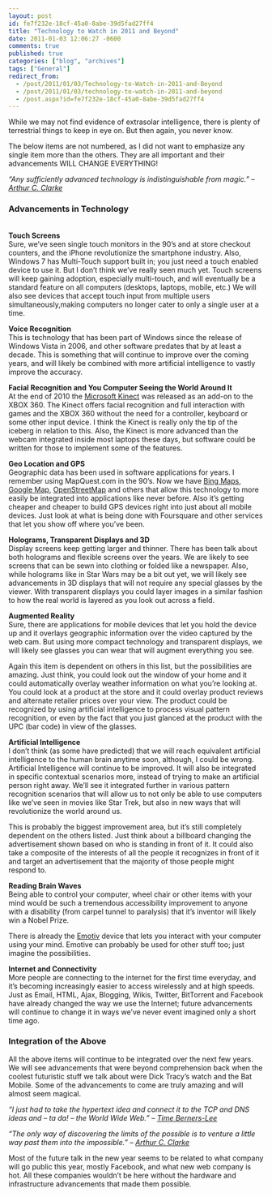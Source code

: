 ```yaml
---
layout: post
id: fe7f232e-18cf-45a0-8abe-39d5fad27ff4
title: "Technology to Watch in 2011 and Beyond"
date: 2011-01-03 12:06:27 -0600
comments: true
published: true
categories: ["blog", "archives"]
tags: ["General"]
redirect_from: 
  - /post/2011/01/03/Technology-to-Watch-in-2011-and-Beyond
  - /post/2011/01/03/technology-to-watch-in-2011-and-beyond
  - /post.aspx?id=fe7f232e-18cf-45a0-8abe-39d5fad27ff4
---
```

<!-- more -->
<p>While we may not find evidence of extrasolar intelligence, there is plenty of terrestrial things to keep in eye on. But then again, you never know.</p>  <p>The below items are not numbered, as I did not want to emphasize any single item more than the others. They are all important and their advancements WILL CHANGE EVERYTHING!</p>  <p><em>“Any sufficiently advanced technology is indistinguishable from magic.” – <a href="http://en.wikipedia.org/wiki/Clarke%27s_three_laws">Arthur C. Clarke</a></em></p>  <h3>Advancements in Technology</h3>  <p>   <br /><strong>Touch Screens     <br /></strong>Sure, we’ve seen single touch monitors in the 90’s and at store checkout counters, and the iPhone revolutionize the smartphone industry. Also, Windows 7 has Multi-Touch support built in; you just need a touch enabled device to use it. But I don’t think we’ve really seen much yet. Touch screens will keep gaining adoption, especially multi-touch, and will eventually be a standard feature on all computers (desktops, laptops, mobile, etc.) We will also see devices that accept touch input from multiple users simultaneously,making computers no longer cater to only a single user at a time.</p>  <p><strong>Voice Recognition</strong>    <br />This is technology that has been part of Windows since the release of Windows Vista in 2006, and other software predates that by at least a decade. This is something that will continue to improve over the coming years, and will likely be combined with more artificial intelligence to vastly improve the accuracy.</p>  <p><strong>Facial Recognition and You Computer Seeing the World Around It</strong>    <br />At the end of 2010 the <a href="http://www.xbox.com/en-US/kinect">Microsoft Kinect</a> was released as an add-on to the XBOX 360. The Kinect offers facial recognition and full interaction with games and the XBOX 360 without the need for a controller, keyboard or some other input device. I think the Kinect is really only the tip of the iceberg in relation to this. Also, the Kinect is more advanced than the webcam integrated inside most laptops these days, but software could be written for those to implement some of the features.</p>  <p><strong>Geo Location and GPS</strong>    <br />Geographic data has been used in software applications for years. I remember using MapQuest.com in the 90’s. Now we have <a href="http://bing.com/maps">Bing Maps</a>, <a href="http://maps.google.com">Google Map</a>, <a href="http://www.openstreetmap.org/">OpenStreetMap</a> and others that allow this technology to more easily be integrated into applications like never before. Also it’s getting cheaper and cheaper to build GPS devices right into just about all mobile devices. Just look at what is being done with Foursquare and other services that let you show off where you’ve been.</p>  <p><strong>Holograms, Transparent Displays and 3D</strong>    <br />Display screens keep getting larger and thinner. There has been talk about both holograms and flexible screens over the years. We are likely to see screens that can be sewn into clothing or folded like a newspaper. Also, while holograms like in Star Wars may be a bit out yet, we will likely see advancements in 3D displays that will not require any special glasses by the viewer. With transparent displays you could layer images in a similar fashion to how the real world is layered as you look out across a field.</p>  <p><strong>Augmented Reality</strong>    <br />Sure, there are applications for mobile devices that let you hold the device up and it overlays geographic information over the video captured by the web cam. But using more compact technology and transparent displays, we will likely see glasses you can wear that will augment everything you see.</p>  <p>Again this item is dependent on others in this list, but the possibilities are amazing. Just think, you could look out the window of your home and it could automatically overlay weather information on what you’re looking at. You could look at a product at the store and it could overlay product reviews and alternate retailer prices over your view. The product could be recognized by using artificial intelligence to process visual pattern recognition, or even by the fact that you just glanced at the product with the UPC (bar code) in view of the glasses.</p>  <p><strong>Artificial Intelligence</strong>    <br />I don’t think (as some have predicted) that we will reach equivalent artificial intelligence to the human brain anytime soon, although, I could be wrong. Artificial Intelligence will continue to be improved. It will also be integrated in specific contextual scenarios more, instead of trying to make an artificial person right away. We’ll see it integrated further in various pattern recognition scenarios that will allow us to not only be able to use computers like we’ve seen in movies like Star Trek, but also in new ways that will revolutionize the world around us.</p>  <p>This is probably the biggest improvement area, but it’s still completely dependent on the others listed. Just think about a billboard changing the advertisement shown based on who is standing in front of it. It could also take a composite of the interests of all the people it recognizes in front of it and target an advertisement that the majority of those people might respond to.</p>  <p><strong>Reading Brain Waves     <br /></strong>Being able to control your computer, wheel chair or other items with your mind would be such a tremendous accessibility improvement to anyone with a disability (from carpel tunnel to paralysis) that it’s inventor will likely win a Nobel Prize.</p>  <p>There is already the <a href="http://emotiv.com/">Emotiv</a> device that lets you interact with your computer using your mind. Emotive can probably be used for other stuff too; just imagine the possibilities.</p>  <p><strong>Internet and Connectivity     <br /></strong>More people are connecting to the internet for the first time everyday, and it’s becoming increasingly easier to access wirelessly and at high speeds. Just as Email, HTML, Ajax, Blogging, Wikis, Twitter, BitTorrent and Facebook have already changed the way we use the Internet; future advancements will continue to change it in ways we’ve never event imagined only a short time ago.</p>  <h3>Integration of the Above</h3>  <p>All the above items will continue to be integrated over the next few years. We will see advancements that were beyond comprehension back when the coolest futuristic stuff we talk about were Dick Tracy’s watch and the Bat Mobile. Some of the advancements to come are truly amazing and will almost seem magical.</p>  <p><em>“I just had to take the hypertext idea and connect it to the TCP and DNS ideas and – ta da! – the World Wide Web.” – <a href="http://en.wikiquote.org/wiki/Tim_Berners-Lee">Time Berners-Lee</a></em></p>  <p><em>“The only way of discovering the limits of the possible is to venture a little way past them into the impossible.” – <a href="http://en.wikipedia.org/wiki/Clarke%27s_three_laws">Arthur C. Clarke</a></em></p>  <p>Most of the future talk in the new year seems to be related to what company will go public this year, mostly Facebook, and what new web company is hot. All these companies wouldn’t be here without the hardware and infrastructure advancements that made them possible.</p>
